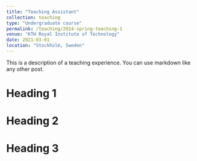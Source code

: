 ```yaml
---
title: "Teaching Assistant"
collection: teaching
type: "Undergraduate course"
permalink: /teaching/2014-spring-teaching-1
venue: "KTH Royal Institute of Technology"
date: 2021-03-01
location: "Stockholm, Sweden"
---
```


This is a description of a teaching experience. You can use markdown like any other post.

Heading 1
======

Heading 2
======

Heading 3
======
